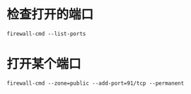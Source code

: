 # 检查打开的端口 
```
firewall-cmd --list-ports 
```

# 打开某个端口
```
firewall-cmd --zone=public --add-port=91/tcp --permanent 
```
